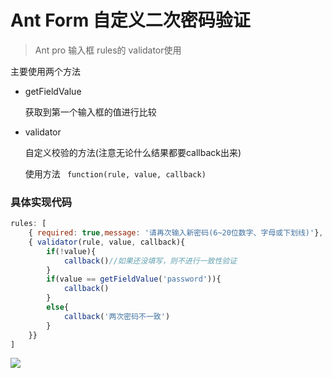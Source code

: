 # Ant Form 自定义二次密码验证

> Ant pro 输入框 rules的  validator使用



主要使用两个方法

- getFieldValue

  获取到第一个输入框的值进行比较

- validator

  自定义校验的方法(注意无论什么结果都要callback出来)

  使用方法 ` function(rule, value, callback)`

### 具体实现代码

```javascript
rules: [
    { required: true,message: '请再次输入新密码(6~20位数字、字母或下划线)'},
    { validator(rule, value, callback){
        if(!value){
            callback()//如果还没填写，则不进行一致性验证
        }
        if(value == getFieldValue('password')){
            callback()
        }
        else{
            callback('两次密码不一致')
        }
    }}
]
```

![](https://github.com/bai3/note/blob/master/images/#27.png)